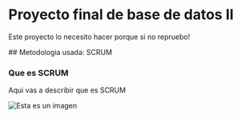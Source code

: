 # Proyecto final de base de datos II
<p>Este proyecto lo necesito hacer porque si no repruebo!</p>
## Metodologia usada: SCRUM

### Que es SCRUM
Aqui vas a describir que es SCRUM

![Esta es un imagen](http://www.mfrontiers.com/wp-content/uploads/2015/04/oraclelogo.jpg)
